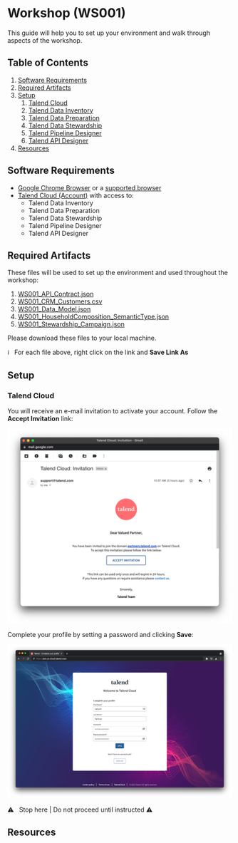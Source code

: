 # Workshop (WS001)

This guide will help you to set up your environment and walk through aspects of the workshop.

## Table of Contents

1. [Software Requirements](#softwarerequirements)
2. [Required Artifacts](#requiredartifacts)
3. [Setup](#setup)
   1. [Talend Cloud](#tc)
   2. [Talend Data Inventory](#tdi)
   3. [Talend Data Preparation](#tdp)
   4. [Talend Data Stewardship](#tds)
   5. [Talend Pipeline Designer](#tpd)
   6. [Talend API Designer](#tad)
4. [Resources](#resources)

## Software Requirements <a name="softwarerequirements"></a>

- [Google Chrome Browser](https://www.google.com/chrome/) or a [supported browser](https://help.talend.com/r/ZBKKZVJBkDd7ahlDL~Sd5A/dwsHUf_92boPg8TSwgAwQQ)
- [Talend Cloud (Account)](https://auth.us.cloud.talend.com/) with access to:
  - Talend Data Inventory
  - Talend Data Preparation
  - Talend Data Stewardship
  - Talend Pipeline Designer
  - Talend API Designer

## Required Artifacts <a name="requiredartifacts"></a>

These files will be used to set up the environment and used throughout the workshop:

1. [WS001_API_Contract.json](https://raw.githubusercontent.com/Talend-PreSales/partnerresources/master/workshops/ws001/WS001_API_Contract.json)
2. [WS001_CRM_Customers.csv](https://raw.githubusercontent.com/Talend-PreSales/partnerresources/master/workshops/ws001/WS001_CRM_Customers.csv)
3. [WS001_Data_Model.json](https://raw.githubusercontent.com/Talend-PreSales/partnerresources/master/workshops/ws001/WS001_Data_Model.json)
4. [WS001_HouseholdComposition_SemanticType.json](https://raw.githubusercontent.com/Talend-PreSales/partnerresources/master/workshops/ws001/WS001_HouseholdComposition_SemanticType.json)
5. [WS001_Stewardship_Campaign.json](https://raw.githubusercontent.com/Talend-PreSales/partnerresources/master/workshops/ws001/WS001_Stewardship_Campaign.json)

Please download these files to your local machine.

:information_source: &nbsp; For each file above, right click on the link and __Save Link As__

## Setup <a name="setup"></a>

### Talend Cloud <a name="tc"></a>

You will receive an e-mail invitation to activate your account. Follow the __Accept Invitation__ link:

![Talend Cloud Invitation](screenshots/ws001-001.png)

Complete your profile by setting a password and clicking __Save__:

![Talend Cloud Complete Your Profile](screenshots/ws001-002.png)

:warning: &nbsp; Stop here | Do not proceed until instructed :warning:

## Resources <a name="resources"></a>